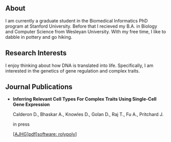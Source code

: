 ## About

I am currently a graduate student in the Biomedical Informatics PhD program at Stanford University. Before that I recieved my B.A. in Biology and Computer Science from Wesleyan University. With my free time, I like to dabble in pottery and go hiking.

## Research Interests

I enjoy thinking about how DNA is translated into life. Specifically, I am interested in the genetics of gene regulation and complex traits.

## Journal Publications


+ **Inferring Relevant Cell Types For Complex Traits Using Single-Cell Gene Expression**

   Calderon D., Bhaskar A., Knowles D., Golan D., Raj T., Fu A., Pritchard J.

   in press

   [[AJHG](https://authors.elsevier.com/a/1V~lWgeWmbdg)][pdf](1-s2.0-S0002929717303786-main.pdf)[[software: rolypoly](https://cran.r-project.org/package=rolypoly)]
